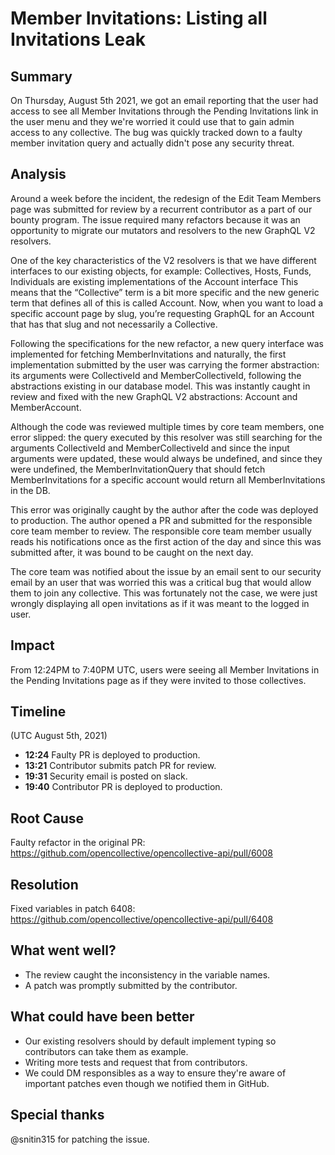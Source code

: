# Member Invitations: Listing all Invitations Leak

## Summary

On Thursday, August 5th 2021, we got an email reporting that the user had access to see all Member Invitations through the Pending Invitations link in the user menu and they we're worried it could use that to gain admin access to any collective.
The bug was quickly tracked down to a faulty member invitation query and actually didn't pose any security threat.

## Analysis

Around a week before the incident, the redesign of the Edit Team Members page was submitted for review by a recurrent contributor as a part of our bounty program. The issue required many refactors because it was an opportunity to migrate our mutators and resolvers to the new GraphQL V2 resolvers.

One of the key characteristics of the V2 resolvers is that we have different interfaces to our existing objects, for example: Collectives, Hosts, Funds, Individuals are existing implementations of the Account interface This means that the “Collective” term is a bit more specific and the new generic term that defines all of this is called Account. Now, when you want to load a specific account page by slug, you’re requesting GraphQL for an Account that has that slug and not necessarily a Collective.

Following the specifications for the new refactor, a new query interface was implemented for fetching MemberInvitations and naturally, the first implementation submitted by the user was carrying the former abstraction: its arguments were CollectiveId and MemberCollectiveId, following the abstractions existing in our database model. This was instantly caught in review and fixed with the new GraphQL V2 abstractions: Account and MemberAccount.

Although the code was reviewed multiple times by core team members, one error slipped: the query executed by this resolver was still searching for the arguments CollectiveId and MemberCollectiveId and since the input arguments were updated, these would always be undefined, and since they were undefined, the MemberInvitationQuery that should fetch MemberInvitations for a specific account would return all MemberInvitations in the DB.

This error was originally caught by the author after the code was deployed to production. The author opened a PR and submitted for the responsible core team member to review. The responsible core team member usually reads his notifications once as the first action of the day and since this was submitted after, it was bound to be caught on the next day.

The core team was notified about the issue by an email sent to our security email by an user that was worried this was a critical bug that would allow them to join any collective.
This was fortunately not the case, we were just wrongly displaying all open invitations as if it was meant to the logged in user.

## Impact

From 12:24PM to 7:40PM UTC, users were seeing all Member Invitations in the Pending Invitations page as if they were invited to those collectives.

## Timeline

(UTC August 5th, 2021)

- **12:24**
  Faulty PR is deployed to production.
- **13:21**
  Contributor submits patch PR for review.
- **19:31**
  Security email is posted on slack.
- **19:40**
  Contributor PR is deployed to production.

## Root Cause

Faulty refactor in the original PR: https://github.com/opencollective/opencollective-api/pull/6008

## Resolution

Fixed variables in patch 6408: https://github.com/opencollective/opencollective-api/pull/6408

## What went well?

- The review caught the inconsistency in the variable names.
- A patch was promptly submitted by the contributor.

## What could have been better

- Our existing resolvers should by default implement typing so contributors can take them as example.
- Writing more tests and request that from contributors.
- We could DM responsibles as a way to ensure they're aware of important patches even though we notified them in GitHub.

## Special thanks

@snitin315 for patching the issue.
